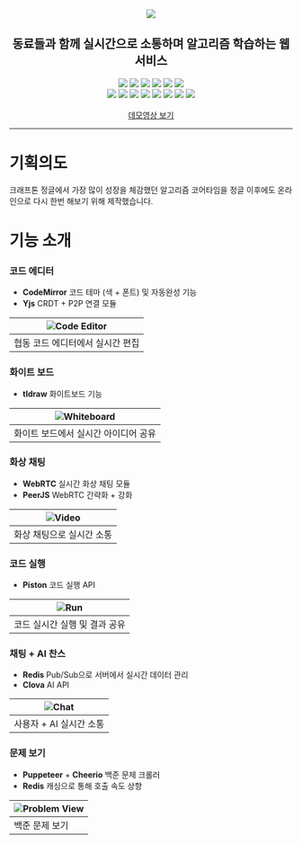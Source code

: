 <div align="center">
  <img src="https://github.com/Jinwooooo/oncore/blob/main/readme_assets/ONCORE_logo_bgTransparent.png">

  <h2>동료들과 함께 실시간으로 소통하며 알고리즘 학습하는 웹 서비스</h2>
  <div align="center">
    <img src="https://img.shields.io/badge/React-61DAFB?style=flat-square&logo=React&logoColor=white"/>
    <img src="https://img.shields.io/badge/Node.js-339933?style=flat-square&logo=Node.js&logoColor=white"/>
    <img src="https://img.shields.io/badge/Express.js-000000?style=flat-square&logo=express&logoColor=white"/>
    <img src="https://img.shields.io/badge/NestJS-E0234E?style=flat-square&logo=NestJS&logoColor=white"/>
    <img src="https://img.shields.io/badge/TypeScript-3178C6?style=flat-square&logo=typescript&logoColor=white"/>
    <img src="https://img.shields.io/badge/TailwindCSS-38B2AC?style=flat-square&logo=tailwind-css&logoColor=white"/>
    <br>
    <img src="https://img.shields.io/badge/MySQL-4479A1?style=flat-square&logo=MySQL&logoColor=white"/>
    <img src="https://img.shields.io/badge/Redis-DC382D?style=flat-square&logo=Redis&logoColor=white"/>
    <img src="https://img.shields.io/badge/WebRTC-333333?style=flat-square&logo=WebRTC&logoColor=white"/>
    <img src="https://img.shields.io/badge/Socket.io-010101?style=flat-square&logo=Socket.io&logoColor=white"/>
    <img src="https://img.shields.io/badge/Clova%20AI-00C73C?style=flat-square&logo=naver&logoColor=white"/>
    <img src="https://img.shields.io/badge/CodeMirror-FFFFFF?style=flat-square&logo=codemirror&logoColor=000000"/>
    <img src="https://img.shields.io/badge/tldraw-333333?style=flat-square&logo=tldraw&logoColor=white"/>
    <img src="https://img.shields.io/badge/GitHub-181717?style=flat-square&logo=github&logoColor=white"/>
    
  </div>
  <br>
  <a href="https://youtu.be/vHHZA0hJiAY"> 데모영상 보기 </a>
</div>

---

# 기획의도
크래프톤 정글에서 가장 많이 성장을 체감했던 알고리즘 코어타임을 정글 이후에도 온라인으로 다시 한번 해보기 위해 제작했습니다.


# 기능 소개

### 코드 에디터
- **CodeMirror** 코드 테마 (색 + 폰트) 및 자동완성 기능
- **Yjs** CRDT + P2P 연결 모듈

| ![Code Editor](https://github.com/Jinwooooo/oncore/blob/main/readme_assets/code_editor.png) |
| ----------------------------------------------------------------------------- |
| 협동 코드 에디터에서 실시간 편집                                      |

### 화이트 보드
- **tldraw** 화이트보드 기능

| ![Whiteboard](https://github.com/Jinwooooo/oncore/blob/main/readme_assets/whiteboard.png)|
| ----------------------------------------------------------------------------- |
| 화이트 보드에서 실시간 아이디어 공유                                  |

### 화상 채팅
- **WebRTC** 실시간 화상 채팅 모듈
- **PeerJS** WebRTC 간략화 + 강화

| ![Video](https://github.com/Jinwooooo/oncore/blob/main/readme_assets/video_chat.png)|
| ----------------------------------------------------------------------------- |
| 화상 채팅으로 실시간 소통                                              |

### 코드 실행
- **Piston** 코드 실행 API

| ![Run](https://github.com/Jinwooooo/oncore/blob/main/readme_assets/run.png)|
| ------------------------------------------------------------------------------ |
| 코드 실시간 실행 및 결과 공유                                                |

### 채팅 + AI 찬스
- **Redis** Pub/Sub으로 서버에서 실시간 데이터 관리
- **Clova** AI API

| ![Chat](https://github.com/Jinwooooo/oncore/blob/main/readme_assets/chat.png)|
| ----------------------------------------------------------------------- |
| 사용자 + AI 실시간 소통                                              |

### 문제 보기
- **Puppeteer** + **Cheerio** 백준 문제 크롤러
- **Redis** 캐싱으로 통해 호출 속도 상향

| ![Problem View](https://github.com/Jinwooooo/oncore/blob/main/readme_assets/view_problem.png)|
| ------------------------------------------------------------------------------ |
| 백준 문제 보기                                               |





